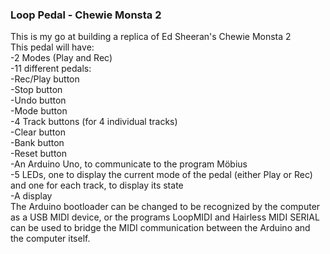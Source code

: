 ### Loop Pedal - Chewie Monsta 2  
This is my go at building a replica of Ed Sheeran's Chewie Monsta 2  
This pedal will have:  
  -2 Modes (Play and Rec)  
  -11 different pedals:  
     -Rec/Play button  
     -Stop button  
     -Undo button  
     -Mode button  
     -4 Track buttons (for 4 individual tracks)  
     -Clear button  
     -Bank button  
     -Reset button  
  -An Arduino Uno, to communicate to the program Möbius  
  -5 LEDs, one to display the current mode of the pedal (either Play or Rec) and one for each track, to display its state  
  -A display  
The Arduino bootloader can be changed to be recognized by the computer as a USB MIDI device, or the programs LoopMIDI and Hairless MIDI SERIAL can be used to bridge the MIDI communication between the Arduino and the computer itself.

